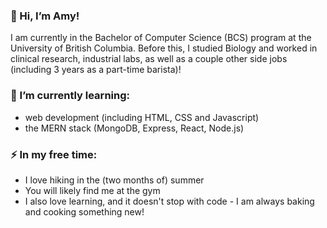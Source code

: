 ### 👋 Hi, I’m Amy!

I am currently in the Bachelor of Computer Science (BCS) program at the University of British Columbia. Before this, I studied Biology and worked in clinical research, industrial labs, as well as a couple other side jobs (including 3 years as a part-time barista)! 


### 🌱 I’m currently learning: 

- web development (including HTML, CSS and Javascript)
- the MERN stack (MongoDB, Express, React, Node.js)

### ⚡ In my free time:

- I love hiking in the (two months of) summer 
- You will likely find me at the gym
- I also love learning, and it doesn't stop with code - I am always baking and cooking something new! 

<!---
ameschen/ameschen is a ✨ special ✨ repository because its `README.md` (this file) appears on your GitHub profile.
You can click the Preview link to take a look at your changes.
--->
